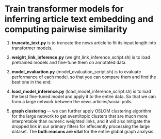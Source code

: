 # Train transformer models for inferring article text embedding and computing pairwise similarity

1. **truncate_text.py** is to truncate the news article to fit its input length into transformer models.

2. **weight_link_inference.py** (weight_link_inference_script.sh) is to load pretrained models and fine-tune them on annotated data. 

3. **model_evaluation.py** (model_evaluation_script.sh) is to evaluate performance of each model, so that you can compare them and find the best one in the end.

4. **load_model_inference.py** (load_model_inference_script.sh) is to load the best fine-tuned model and apply it to the entire data. So that we can form a large network between the news articles/social polls.

5. **graph clustering** -- we can further apply OSLOM clustering algorithm for the large network to get event/topic clusters that are much more interpretable than numeric weighted links, and it will also mitigate the dropped link in our primary filters for effeciently processing the large dataset. The **both reasons are vital** for the entire global graph analysis.
